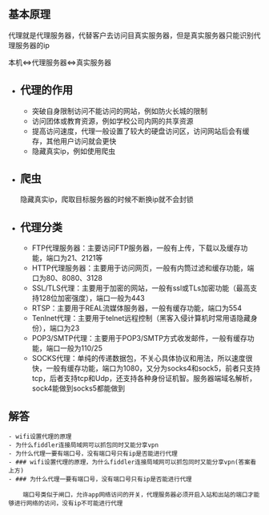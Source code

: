 ## 基本原理

代理就是代理服务器，代替客户去访问目真实服务器，但是真实服务器只能识别代理服务器的ip

本机<=>代理服务器<=>真实服务器
- ## 代理的作用
  * 突破自身限制访问不能访问的网站，例如防火长城的限制
  * 访问团体或教育资源，例如学校公司内网的共享资源
  * 提高访问速度，代理一般设置了较大的硬盘访问区，访问网站后会有缓存，其他用户访问就会更快
  * 隐藏真实ip，例如使用爬虫
- ## 爬虫
  隐藏真实ip，爬取目标服务器的时候不断换ip就不会封锁
- ## 代理分类
  * FTP代理服务器：主要访问FTP服务器，一般有上传，下载以及缓存功能，端口为21、2121等
  * HTTP代理服务器：主要用于访问网页，一般有内筒过滤和缓存功能，端口为80、8080、3128
  * SSL/TLS代理：主要用于加密的网站，一般有ssl或TLs加密功能（最高支持128位加密强度），端口一般为443
  * RTSP：主要用于REAL流媒体服务器，一般有缓存功能，端口为554
  * TenInet代理：主要用于telnet远程控制（黑客入侵计算机时常用语隐藏身份），端口为23
  * POP3/SMTP代理：主要用于POP3/SMTP方式收发邮件，一般有缓存功能，端口一般为110/25
  * SOCKS代理：单纯的传递数据包，不关心具体协议和用法，所以速度很快，一般有缓存功能，端口为1080，又分为socks4和sock5，前者只支持tcp，后者支持tcp和Udp，还支持各种身份证机智。服务器端域名解析，sock4能做到socks5都能做到
## 解答
	- wifi设置代理的原理
	- 为什么fiddler连接局域网可以抓包同时又能分享vpn
	- 为什么代理一要有端口号，没有端口号只有ip是否能进行代理
	- ### wifi设置代理的原理，为什么fiddler连接局域网可以抓包同时又能分享vpn(答案看上方)
	- ### 为什么代理一要有端口号，没有端口号只有ip是否能进行代理
	  
	  	端口号类似于闸口，允许app网络访问的开关，代理服务器必须开启入站和出站的端口才能够进行网络的访问，没有ip不可能进行代理